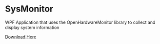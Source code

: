 # SysMonitor
WPF Application that uses the OpenHardwareMonitor library to collect and display system information

[Download Here](https://webenv.io/SysMonitor/SysMonitor.msi)
